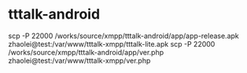 # tttalk-android
scp -P 22000 /works/source/xmpp/tttalk-android/app/app-release.apk zhaolei@test:/var/www/tttalk-xmpp/tttalk-lite.apk
scp -P 22000 /works/source/xmpp/tttalk-android/app/ver.php zhaolei@test:/var/www/tttalk-xmpp/ver.php

